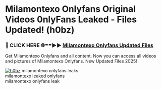 # Milamontexo Onlyfans Original Videos 0nlyFans Leaked - Files Updated! (h0bz)

<h3>🔴 CLICK HERE 🌐==►► <a href="https://tinyurl.com/brd5kh86" rel="nofollow">Milamontexo Onlyfans Updated Files</a></h3>

Get Milamontexo Onlyfans and all content. Now you can access all videos and pictures of Milamontexo Onlyfans. New Updated Files 2025!

[![h0bz](https://i.imgur.com/K7sEzmb.gif)](https://tinyurl.com/brd5kh86)
milamontexo onlyfans leaks<br>
milamontexo leaked onlyfans<br>
milamontexo onlyfans leak